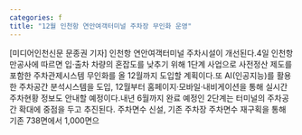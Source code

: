 ```yaml
---
categories: f
title: "12월 인천항 연안여객터미널 주차장 무인화 운영"
---
```

[미디어인천신문 문종권 기자] 인천항 연안여객터미널 주차시설이 개선된다.4일 인천항만공사에 따르면 입·출차 차량의 혼잡도를 낮추기 위해 1단계 사업으로 사전정산 제도를 포함한 주차관제시스템 무인화를 올 12월까지 도입할 계획이다.또 AI(인공지능)를 활용한 주차공간 분석시스템을 도입, 12월부터 홈페이지·모바일·내비게이션을 통해 실시간 주차현황 정보도 안내할 예정이다.내년 6월까지 완료 예정인 2단계는 터미널의 주차공간 확대에 중점을 두고 추진된다. 주차면수 신설, 기존 주차장 주차면수 재구획을 통해 기존 738면에서 1,000면으